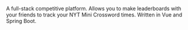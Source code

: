 A full-stack competitive platform. Allows you to make leaderboards with your friends to track your NYT Mini Crossword times. Written in Vue and Spring Boot.
